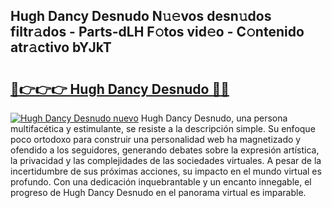 ## Hugh Dancy Desnudo N𝚞𝚎vos desn𝚞dos filtr𝚊dos - Parts-dLH F𝚘tos vid𝚎o - C𝚘ntenido atr𝚊ctivo bYJkT

# <h2><a href="http://mbcgy44.tromn.icu/?c=Hugh+Dancy+Desnudo">🔗👉👉👉 Hugh Dancy Desnudo 🔗🔗</a></h2>

[![Hugh Dancy Desnudo nuevo](https://i.imgur.com/pEAQMta.gif)](http://mbcgy44.tromn.icu/?c=Hugh+Dancy+Desnudo)
Hugh Dancy Desnudo, una persona multifacética y estimulante, se resiste a la descripción simple. Su enfoque poco ortodoxo para construir una personalidad web ha magnetizado y ofendido a los seguidores, generando debates sobre la expresión artística, la privacidad y las complejidades de las sociedades virtuales. A pesar de la incertidumbre de sus próximas acciones, su impacto en el mundo virtual es profundo. Con una dedicación inquebrantable y un encanto innegable, el progreso de Hugh Dancy Desnudo en el panorama virtual es imparable.
